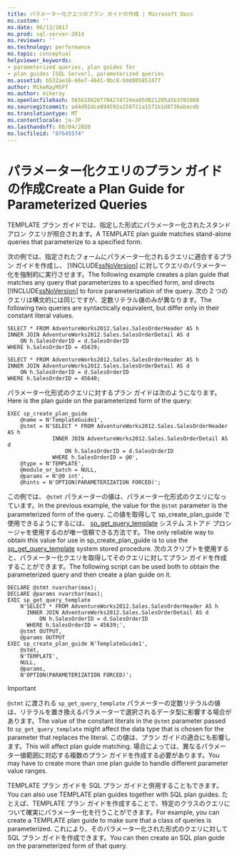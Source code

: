 ```yaml
---
title: パラメーター化クエリのプラン ガイドの作成 | Microsoft Docs
ms.custom: ''
ms.date: 06/13/2017
ms.prod: sql-server-2014
ms.reviewer: ''
ms.technology: performance
ms.topic: conceptual
helpviewer_keywords:
- parameterized queries, plan guides for
- plan guides [SQL Server], parameterized queries
ms.assetid: b532ae16-66e7-4641-9bc8-b0d805853477
author: MikeRayMSFT
ms.author: mikeray
ms.openlocfilehash: 565610826f704274724ea05d821205a5b3391060
ms.sourcegitcommit: ad4d92dce894592a259721a1571b1d8736abacdb
ms.translationtype: MT
ms.contentlocale: ja-JP
ms.lasthandoff: 08/04/2020
ms.locfileid: "87645574"
---
```

# <a name="create-a-plan-guide-for-parameterized-queries"></a><span data-ttu-id="7b43e-102">パラメーター化クエリのプラン ガイドの作成</span><span class="sxs-lookup"><span data-stu-id="7b43e-102">Create a Plan Guide for Parameterized Queries</span></span>
  <span data-ttu-id="7b43e-103">TEMPLATE プラン ガイドでは、指定した形式にパラメーター化されたスタンドアロン クエリが照合されます。</span><span class="sxs-lookup"><span data-stu-id="7b43e-103">A TEMPLATE plan guide matches stand-alone queries that parameterize to a specified form.</span></span>  
  
 <span data-ttu-id="7b43e-104">次の例では、指定されたフォームにパラメーター化されるクエリに適合するプラン ガイドを作成し、 [!INCLUDE[ssNoVersion](../../includes/ssnoversion-md.md)] に対してクエリのパラメーター化を強制的に実行させます。</span><span class="sxs-lookup"><span data-stu-id="7b43e-104">The following example creates a plan guide that matches any query that parameterizes to a specified form, and directs [!INCLUDE[ssNoVersion](../../includes/ssnoversion-md.md)] to force parameterization of the query.</span></span> <span data-ttu-id="7b43e-105">次の 2 つのクエリは構文的には同じですが、定数リテラル値のみが異なります。</span><span class="sxs-lookup"><span data-stu-id="7b43e-105">The following two queries are syntactically equivalent, but differ only in their constant literal values.</span></span>  
  
```  
SELECT * FROM AdventureWorks2012.Sales.SalesOrderHeader AS h  
INNER JOIN AdventureWorks2012.Sales.SalesOrderDetail AS d   
    ON h.SalesOrderID = d.SalesOrderID  
WHERE h.SalesOrderID = 45639;  
  
SELECT * FROM AdventureWorks2012.Sales.SalesOrderHeader AS h  
INNER JOIN AdventureWorks2012.Sales.SalesOrderDetail AS d   
    ON h.SalesOrderID = d.SalesOrderID  
WHERE h.SalesOrderID = 45640;  
```  
  
 <span data-ttu-id="7b43e-106">パラメーター化形式のクエリに対するプラン ガイドは次のようになります。</span><span class="sxs-lookup"><span data-stu-id="7b43e-106">Here is the plan guide on the parameterized form of the query:</span></span>  
  
```  
EXEC sp_create_plan_guide   
    @name = N'TemplateGuide1',  
    @stmt = N'SELECT * FROM AdventureWorks2012.Sales.SalesOrderHeader AS h  
              INNER JOIN AdventureWorks2012.Sales.SalesOrderDetail AS d   
                  ON h.SalesOrderID = d.SalesOrderID  
              WHERE h.SalesOrderID = @0',  
    @type = N'TEMPLATE',  
    @module_or_batch = NULL,  
    @params = N'@0 int',  
    @hints = N'OPTION(PARAMETERIZATION FORCED)';  
```  
  
 <span data-ttu-id="7b43e-107">この例では、 `@stmt` パラメーターの値は、パラメーター化形式のクエリになっています。</span><span class="sxs-lookup"><span data-stu-id="7b43e-107">In the previous example, the value for the `@stmt` parameter is the parameterized form of the query.</span></span> <span data-ttu-id="7b43e-108">この値を取得して sp_create_plan_guide で使用できるようにするには、 [sp_get_query_template](/sql/relational-databases/system-stored-procedures/sp-get-query-template-transact-sql) システム ストアド プロシージャを使用するのが唯一信頼できる方法です。</span><span class="sxs-lookup"><span data-stu-id="7b43e-108">The only reliable way to obtain this value for use in sp_create_plan_guide is to use the [sp_get_query_template](/sql/relational-databases/system-stored-procedures/sp-get-query-template-transact-sql) system stored procedure.</span></span> <span data-ttu-id="7b43e-109">次のスクリプトを使用すると、パラメーター化クエリを取得してそのクエリに対してプラン ガイドを作成することができます。</span><span class="sxs-lookup"><span data-stu-id="7b43e-109">The following script can be used both to obtain the parameterized query and then create a plan guide on it.</span></span>  
  
```  
DECLARE @stmt nvarchar(max);  
DECLARE @params nvarchar(max);  
EXEC sp_get_query_template   
    N'SELECT * FROM AdventureWorks2012.Sales.SalesOrderHeader AS h  
      INNER JOIN AdventureWorks2012.Sales.SalesOrderDetail AS d   
          ON h.SalesOrderID = d.SalesOrderID  
      WHERE h.SalesOrderID = 45639;',  
    @stmt OUTPUT,   
    @params OUTPUT  
EXEC sp_create_plan_guide N'TemplateGuide1',   
    @stmt,   
    N'TEMPLATE',   
    NULL,   
    @params,   
    N'OPTION(PARAMETERIZATION FORCED)';  
```  
  
> [!IMPORTANT]  
>  <span data-ttu-id="7b43e-110">`@stmt` に渡される `sp_get_query_template` パラメーターの定数リテラルの値は、リテラルを置き換えるパラメーターで選択されるデータ型に影響する場合があります。</span><span class="sxs-lookup"><span data-stu-id="7b43e-110">The value of the constant literals in the `@stmt` parameter passed to `sp_get_query_template` might affect the data type that is chosen for the parameter that replaces the literal.</span></span> <span data-ttu-id="7b43e-111">この値は、プラン ガイドの適合にも影響します。</span><span class="sxs-lookup"><span data-stu-id="7b43e-111">This will affect plan guide matching.</span></span> <span data-ttu-id="7b43e-112">場合によっては、異なるパラメーター値範囲に対応する複数のプラン ガイドを作成する必要があります。</span><span class="sxs-lookup"><span data-stu-id="7b43e-112">You may have to create more than one plan guide to handle different parameter value ranges.</span></span>  
  
 <span data-ttu-id="7b43e-113">TEMPLATE プラン ガイドを SQL プラン ガイドと併用することもできます。</span><span class="sxs-lookup"><span data-stu-id="7b43e-113">You can also use TEMPLATE plan guides together with SQL plan guides.</span></span> <span data-ttu-id="7b43e-114">たとえば、TEMPLATE プラン ガイドを作成することで、特定のクラスのクエリについて確実にパラメーター化を行うことができます。</span><span class="sxs-lookup"><span data-stu-id="7b43e-114">For example, you can create a TEMPLATE plan guide to make sure that a class of queries is parameterized.</span></span> <span data-ttu-id="7b43e-115">これにより、そのパラメーター化された形式のクエリに対して SQL プラン ガイドを作成できます。</span><span class="sxs-lookup"><span data-stu-id="7b43e-115">You can then create an SQL plan guide on the parameterized form of that query.</span></span>  
  
  
